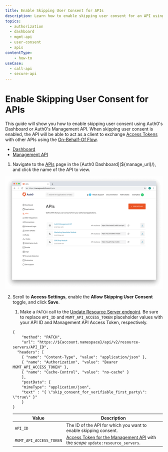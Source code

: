 ```yaml
---
title: Enable Skipping User Consent for APIs
description: Learn how to enable skipping user consent for an API using the Auth0 Management Dashboard or Auth0 Management API.
topics:
  - authorization
  - dashboard
  - mgmt-api
  - user-consent
  - apis
contentType: 
    - how-to
useCase:
  - call-api
  - secure-api
---
```

# Enable Skipping User Consent for APIs

This guide will show you how to enable skipping user consent using Auth0's Dashboard or Auth0's Management API. When skipping user consent is enabled, the API will be able to act as a client to exchange [Access Tokens](/tokens/access-tokens) with other APIs using the [On-Behalf-Of Flow](/flows/concepts/on-behalf-of).

<div class="code-picker">
  <div class="languages-bar">
    <ul>
      <li><a href="#dashboard" data-toggle="tab">Dashboard</a></li>
      <li><a href="#mgmt-api" data-toggle="tab">Management API</a></li>
    </ul>
  </div>
  <div class="tab-content">
    <div id="dashboard" class="tab-pane active">

1. Navigate to the [APIs](${manage_url}/#/apis) page in the [Auth0 Dashboard](${manage_url}/), and click the name of the API to view.

![View APIs](/media/articles/authorization/api-list.png)

2. Scroll to **Access Settings**, enable the **Allow Skipping User Consent** toggle, and click **Save**.

    </div>
    <div id="mgmt-api" class="tab-pane">
<ol>

1. Make a `PATCH` call to the [Update Resource Server endpoint](/api/management/v2#!/resource_servers/patch_resource_server). Be sure to replace `API_ID` and `MGMT_API_ACCESS_TOKEN` placeholder values with your API ID and Management API Access Token, respectively.

```har
{
	"method": "PATCH",
	"url": "https://${account.namespace}/api/v2/resource-servers/API_ID",
  "headers": [
    { "name": "Content-Type", "value": "application/json" },
   	{ "name": "Authorization", "value": "Bearer MGMT_API_ACCESS_TOKEN" },
    { "name": "Cache-Control", "value": "no-cache" }
	],
	"postData": {
    "mimeType": "application/json",
    "text" : "{ \"skip_consent_for_verifiable_first_party\": \"true\" }"
	}
}
```

| **Value** | **Description** |
| - | - |
| `API_ID` | Τhe ID of the API for which you want to enable skipping consent. |
| `MGMT_API_ACCESS_TOKEN`  | [Access Token for the Management API](/api/management/v2/tokens) with the <dfn data-key="scope">scope</dfn> `update:resource_servers`. |

</ol>
    </div>
  </div>
</div>